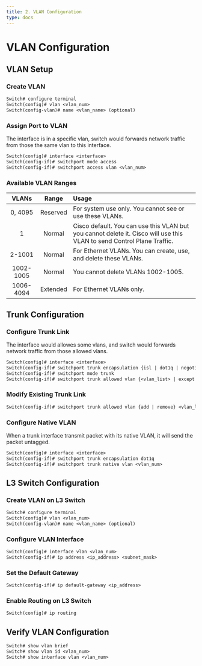 ```yaml
---
title: 2. VLAN Configuration
type: docs
---
```


# VLAN Configuration

## VLAN Setup

### Create VLAN

```txt
Switch# configure terminal
Switch(config)# vlan <vlan_num>
Switch(config-vlan)# name <vlan_name> (optional)
```

### Assign Port to VLAN

The interface is in a specific vlan, switch would forwards network traffic from those the same vlan to this interface.

```txt
Switch(config)# interface <interface>
Switch(config-if)# switchport mode access
Switch(config-if)# switchport access vlan <vlan_num>
```

### Available VLAN Ranges

|   VLANs   |  Range   | Usage                                                                                                                  |
| :-------: | :------: | :--------------------------------------------------------------------------------------------------------------------- |
|  0, 4095  | Reserved | For system use only. You cannot see or use these VLANs.                                                                |
|     1     |  Normal  | Cisco default. You can use this VLAN but you cannot delete it. Cisco will use this VLAN to send Control Plane Traffic. |
|  2-1001   |  Normal  | For Ethernet VLANs. You can create, use, and delete these VLANs.                                                       |
| 1002-1005 |  Normal  | You cannot delete VLANs 1002-1005.                                                                                     |
| 1006-4094 | Extended | For Ethernet VLANs only.                                                                                               |

## Trunk Configuration

### Configure Trunk Link

The interface would allowes some vlans, and switch would forwards network traffic from those allowed vlans.

```txt
Switch(config)# interface <interface>
Switch(config-if)# switchport trunk encapsulation {isl | dot1q | negotiate}
Switch(config-if)# switchport mode trunk
Switch(config-if)# switchport trunk allowed vlan {<vlan_list> | except <vlan_list> | all}
```

### Modify Existing Trunk Link

```txt
Switch(config-if)# switchport trunk allowed vlan {add | remove} <vlan_list>
```

### Configure Native VLAN

When a trunk interface transmit packet with its native VLAN, it will send the packet untagged.

```txt
Switch(config)# interface <interface>
Switch(config-if)# switchport trunk encapsulation dot1q
Switch(config-if)# switchport trunk native vlan <vlan_num>
```

## L3 Switch Configuration

### Create VLAN on L3 Switch

```txt
Switch# configure terminal
Switch(config)# vlan <vlan_num>
Switch(config-vlan)# name <vlan_name> (optional)
```

### Configure VLAN Interface

```txt
Switch(config)# interface vlan <vlan_num>
Switch(config-if)# ip address <ip_address> <subnet_mask>
```

### Set the Default Gateway

```txt
Switch(config-if)# ip default-gateway <ip_address>
```

### Enable Routing on L3 Switch

```txt
Switch(config)# ip routing
```

## Verify VLAN Configuration

```txt
Switch# show vlan brief
Switch# show vlan id <vlan_num>
Switch# show interface vlan <vlan_num>
```
